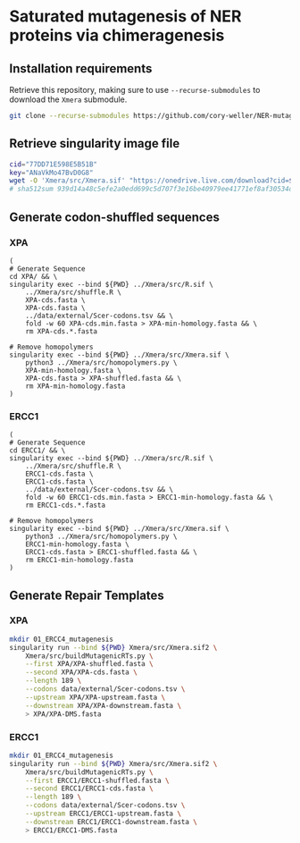 # Saturated mutagenesis of NER proteins via chimeragenesis

## Installation requirements

Retrieve this repository, making sure to use `--recurse-submodules` to download the `Xmera` submodule.
```bash
git clone --recurse-submodules https://github.com/cory-weller/NER-mutagenesis.git
```

## Retrieve singularity image file
```bash
cid="77DD71E598E5B51B"
key="ANaVkMo47BvD0G8"
wget -O 'Xmera/src/Xmera.sif' "https://onedrive.live.com/download?cid=${cid}&resid=${cid}%2119128&authkey=${key}"
# sha512sum 939d14a48c5efe2a0edd699c5d707f3e16be40979ee41771ef8af30534dd597a58a7df7e9ac6a4fb2abb26a5ba92c15d8fe614de184e7ece94168d0ca7020e39
```



## Generate codon-shuffled sequences
### XPA
```
(
# Generate Sequence
cd XPA/ && \
singularity exec --bind ${PWD} ../Xmera/src/R.sif \
    ../Xmera/src/shuffle.R \
    XPA-cds.fasta \
    XPA-cds.fasta \
    ../data/external/Scer-codons.tsv && \
    fold -w 60 XPA-cds.min.fasta > XPA-min-homology.fasta && \
    rm XPA-cds.*.fasta

# Remove homopolymers
singularity exec --bind ${PWD} ../Xmera/src/Xmera.sif \
    python3 ../Xmera/src/homopolymers.py \
    XPA-min-homology.fasta \
    XPA-cds.fasta > XPA-shuffled.fasta && \
    rm XPA-min-homology.fasta
)
```

### ERCC1
```
(
# Generate Sequence
cd ERCC1/ && \
singularity exec --bind ${PWD} ../Xmera/src/R.sif \
    ../Xmera/src/shuffle.R \
    ERCC1-cds.fasta \
    ERCC1-cds.fasta \
    ../data/external/Scer-codons.tsv && \
    fold -w 60 ERCC1-cds.min.fasta > ERCC1-min-homology.fasta && \
    rm ERCC1-cds.*.fasta

# Remove homopolymers
singularity exec --bind ${PWD} ../Xmera/src/Xmera.sif \
    python3 ../Xmera/src/homopolymers.py \
    ERCC1-min-homology.fasta \
    ERCC1-cds.fasta > ERCC1-shuffled.fasta && \
    rm ERCC1-min-homology.fasta
)
```



## Generate Repair Templates

### XPA
```bash
mkdir 01_ERCC4_mutagenesis
singularity run --bind ${PWD} Xmera/src/Xmera.sif2 \
    Xmera/src/buildMutagenicRTs.py \
    --first XPA/XPA-shuffled.fasta \
    --second XPA/XPA-cds.fasta \
    --length 189 \
    --codons data/external/Scer-codons.tsv \
    --upstream XPA/XPA-upstream.fasta \
    --downstream XPA/XPA-downstream.fasta \
    > XPA/XPA-DMS.fasta
```

### ERCC1
```bash
mkdir 01_ERCC4_mutagenesis
singularity run --bind ${PWD} Xmera/src/Xmera.sif2 \
    Xmera/src/buildMutagenicRTs.py \
    --first ERCC1/ERCC1-shuffled.fasta \
    --second ERCC1/ERCC1-cds.fasta \
    --length 189 \
    --codons data/external/Scer-codons.tsv \
    --upstream ERCC1/ERCC1-upstream.fasta \
    --downstream ERCC1/ERCC1-downstream.fasta \
    > ERCC1/ERCC1-DMS.fasta
```